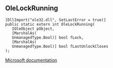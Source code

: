 ## OleLockRunning

```
[DllImport("ole32.dll", SetLastError = true)]
public static extern int OleLockRunning(
   IOleObject pObject,
   [MarshalAs(
   UnmanagedType.Bool)] bool fLock,
   [MarshalAs(
   UnmanagedType.Bool)] bool fLastUnlockCloses
);
```

[Microsoft documentation](https://docs.microsoft.com/en-us/windows/win32/api/ole2/nf-ole2-olelockrunning)
